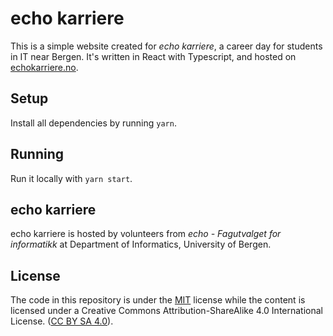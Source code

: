 # echo karriere

This is a simple website created for _echo karriere_, a career day for students in IT near Bergen. It's written in React with Typescript, and hosted on [echokarriere.no](). 

## Setup
Install all dependencies by running `yarn`.

## Running
Run it locally with `yarn start`.

## echo karriere
echo karriere is hosted by volunteers from _echo - Fagutvalget for informatikk_ at Department of Informatics, University of Bergen.

## License

The code in this repository is under the [MIT](https://github.com/sondr3/web/blob/master/LICENSE)
license while the content is licensed under a Creative Commons Attribution-ShareAlike 4.0
International License. ([CC BY SA 4.0](https://creativecommons.org/licenses/by-sa/4.0/)).
